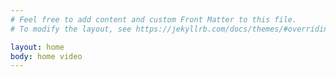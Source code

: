 ```yaml
---
# Feel free to add content and custom Front Matter to this file.
# To modify the layout, see https://jekyllrb.com/docs/themes/#overriding-theme-defaults

layout: home
body: home video
---
```


